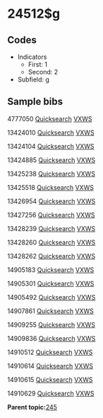 # 24512$g

## Codes

-   Indicators
    -   First: 1
    -   Second: 2
-   Subfield: g

## Sample bibs

4777050 [Quicksearch](https://search.library.yale.edu/catalog/4777050) [VXWS](http://prodorbis.library.yale.edu:7014/vxws/GetHoldingsService?bibId=4777050)

13424010 [Quicksearch](https://search.library.yale.edu/catalog/13424010) [VXWS](http://prodorbis.library.yale.edu:7014/vxws/GetHoldingsService?bibId=13424010)

13424104 [Quicksearch](https://search.library.yale.edu/catalog/13424104) [VXWS](http://prodorbis.library.yale.edu:7014/vxws/GetHoldingsService?bibId=13424104)

13424885 [Quicksearch](https://search.library.yale.edu/catalog/13424885) [VXWS](http://prodorbis.library.yale.edu:7014/vxws/GetHoldingsService?bibId=13424885)

13425238 [Quicksearch](https://search.library.yale.edu/catalog/13425238) [VXWS](http://prodorbis.library.yale.edu:7014/vxws/GetHoldingsService?bibId=13425238)

13425518 [Quicksearch](https://search.library.yale.edu/catalog/13425518) [VXWS](http://prodorbis.library.yale.edu:7014/vxws/GetHoldingsService?bibId=13425518)

13426954 [Quicksearch](https://search.library.yale.edu/catalog/13426954) [VXWS](http://prodorbis.library.yale.edu:7014/vxws/GetHoldingsService?bibId=13426954)

13427256 [Quicksearch](https://search.library.yale.edu/catalog/13427256) [VXWS](http://prodorbis.library.yale.edu:7014/vxws/GetHoldingsService?bibId=13427256)

13428239 [Quicksearch](https://search.library.yale.edu/catalog/13428239) [VXWS](http://prodorbis.library.yale.edu:7014/vxws/GetHoldingsService?bibId=13428239)

13428260 [Quicksearch](https://search.library.yale.edu/catalog/13428260) [VXWS](http://prodorbis.library.yale.edu:7014/vxws/GetHoldingsService?bibId=13428260)

13428262 [Quicksearch](https://search.library.yale.edu/catalog/13428262) [VXWS](http://prodorbis.library.yale.edu:7014/vxws/GetHoldingsService?bibId=13428262)

14905183 [Quicksearch](https://search.library.yale.edu/catalog/14905183) [VXWS](http://prodorbis.library.yale.edu:7014/vxws/GetHoldingsService?bibId=14905183)

14905301 [Quicksearch](https://search.library.yale.edu/catalog/14905301) [VXWS](http://prodorbis.library.yale.edu:7014/vxws/GetHoldingsService?bibId=14905301)

14905492 [Quicksearch](https://search.library.yale.edu/catalog/14905492) [VXWS](http://prodorbis.library.yale.edu:7014/vxws/GetHoldingsService?bibId=14905492)

14907861 [Quicksearch](https://search.library.yale.edu/catalog/14907861) [VXWS](http://prodorbis.library.yale.edu:7014/vxws/GetHoldingsService?bibId=14907861)

14909255 [Quicksearch](https://search.library.yale.edu/catalog/14909255) [VXWS](http://prodorbis.library.yale.edu:7014/vxws/GetHoldingsService?bibId=14909255)

14909836 [Quicksearch](https://search.library.yale.edu/catalog/14909836) [VXWS](http://prodorbis.library.yale.edu:7014/vxws/GetHoldingsService?bibId=14909836)

14910512 [Quicksearch](https://search.library.yale.edu/catalog/14910512) [VXWS](http://prodorbis.library.yale.edu:7014/vxws/GetHoldingsService?bibId=14910512)

14910614 [Quicksearch](https://search.library.yale.edu/catalog/14910614) [VXWS](http://prodorbis.library.yale.edu:7014/vxws/GetHoldingsService?bibId=14910614)

14910615 [Quicksearch](https://search.library.yale.edu/catalog/14910615) [VXWS](http://prodorbis.library.yale.edu:7014/vxws/GetHoldingsService?bibId=14910615)

14910629 [Quicksearch](https://search.library.yale.edu/catalog/14910629) [VXWS](http://prodorbis.library.yale.edu:7014/vxws/GetHoldingsService?bibId=14910629)

**Parent topic:**[245](../../tags/245/245.md)

